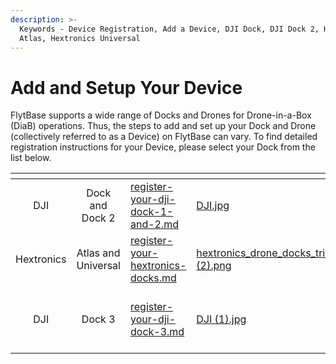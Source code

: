 ```yaml
---
description: >-
  Keywords - Device Registration, Add a Device, DJI Dock, DJI Dock 2, Hextronics
  Atlas, Hextronics Universal
---
```


# Add and Setup Your Device

FlytBase supports a wide range of Docks and Drones for Drone-in-a-Box (DiaB) operations. Thus, the steps to add and set up your Dock and Drone (collectively referred to as a Device) on FlytBase can vary. To find detailed registration instructions for your Device, please select your Dock from the list below.

<table data-card-size="large" data-view="cards" data-full-width="false"><thead><tr><th align="center"></th><th align="center"></th><th data-hidden data-card-target data-type="content-ref"></th><th data-hidden data-card-cover data-type="files"></th><th data-hidden data-type="content-ref"></th></tr></thead><tbody><tr><td align="center">DJI</td><td align="center">Dock and Dock 2</td><td><a href="register-your-dji-dock-1-and-2.md">register-your-dji-dock-1-and-2.md</a></td><td><a href="../../.gitbook/assets/DJI.jpg">DJI.jpg</a></td><td></td></tr><tr><td align="center">Hextronics</td><td align="center">Atlas and Universal</td><td><a href="register-your-hextronics-docks.md">register-your-hextronics-docks.md</a></td><td><a href="../../.gitbook/assets/hextronics_drone_docks_trimmed (2).png">hextronics_drone_docks_trimmed (2).png</a></td><td></td></tr><tr><td align="center">DJI </td><td align="center">Dock 3</td><td><a href="register-your-dji-dock-3.md">register-your-dji-dock-3.md</a></td><td><a href="../../.gitbook/assets/DJI (1).jpg">DJI (1).jpg</a></td><td><a href="register-your-dji-dock-3.md">register-your-dji-dock-3.md</a></td></tr></tbody></table>
